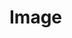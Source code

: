 
<script src="p5/p5.min.js"></script>
<script src="interactive_map.js"></script>

# Image

<center>
<main></main>
</center>


